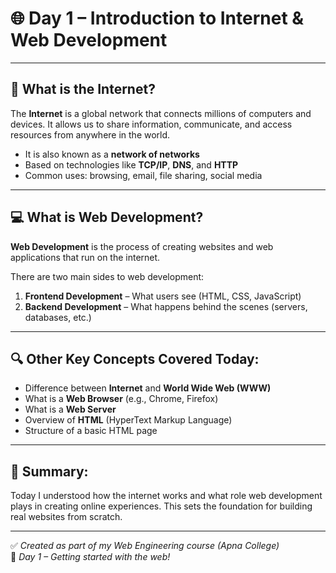 
# 🌐 Day 1 – Introduction to Internet & Web Development

---

## 📘 What is the Internet?

The **Internet** is a global network that connects millions of computers and devices. It allows us to share information, communicate, and access resources from anywhere in the world.

- It is also known as a **network of networks**
- Based on technologies like **TCP/IP**, **DNS**, and **HTTP**
- Common uses: browsing, email, file sharing, social media

---

## 💻 What is Web Development?

**Web Development** is the process of creating websites and web applications that run on the internet.

There are two main sides to web development:

1. **Frontend Development** – What users see (HTML, CSS, JavaScript)
2. **Backend Development** – What happens behind the scenes (servers, databases, etc.)

---

## 🔍 Other Key Concepts Covered Today:

- Difference between **Internet** and **World Wide Web (WWW)**
- What is a **Web Browser** (e.g., Chrome, Firefox)
- What is a **Web Server**
- Overview of **HTML** (HyperText Markup Language)
- Structure of a basic HTML page

---

## 🧠 Summary:

Today I understood how the internet works and what role web development plays in creating online experiences. This sets the foundation for building real websites from scratch.

---

✅ _Created as part of my Web Engineering course (Apna College)_  
📅 _Day 1 – Getting started with the web!_
